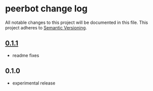 # peerbot change log

All notable changes to this project will be documented in this file.
This project adheres to [Semantic Versioning](http://semver.org/).

## [0.1.1](https://github.com/moose-team/peerbot/compare/v0.1.0...v0.1.1)
* readme fixes

## 0.1.0
* experimental release
